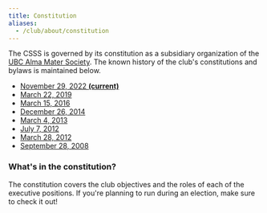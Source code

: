 ```yaml
---
title: Constitution
aliases:
  - /club/about/constitution
---
```


The CSSS is governed by its constitution as a subsidiary organization of the
[UBC Alma Mater Society](https://www.ams.ubc.ca/). The known history of the
club's constitutions and bylaws is maintained below.

- [November 29, 2022 **(current)**](/files/constitution-20221129.pdf)
- [March 22, 2019](/files/constitution-20190322.pdf)
- [March 15, 2016](/files/constitution-20160315.pdf)
- [December 26, 2014](/files/constitution-20141226.pdf)
- [March 4, 2013](/files/constitution-20130304.pdf)
- [July 7, 2012](/files/constitution-20120712.pdf)
- [March 28, 2012](/files/constitution-20120328.pdf)
- [September 28, 2008](/files/constitution-20080928.pdf)

### What's in the constitution?

The constitution covers the club objectives and the roles of each of the
executive positions. If you're planning to run during an election, make sure to
check it out!
